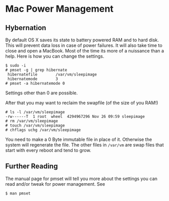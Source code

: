 Mac Power Management
====================

Hybernation
-----------

By default OS X saves its state to battery powered RAM and to hard disk.  This
will prevent data loss in case of power failures.  It will also take time to
close and open a MacBook.  Most of the time its more of a nuissance than a
help.  Here is how you can change the settings.

    $ sudo -i
    # pmset -g | grep hibernate
     hibernatefile        /var/vm/sleepimage
     hibernatemode        3
    # pmset -a hibernatemode 0

Settings other than 0 are possible.

After that you may want to reclaim the swapfile (of the size of you RAM!)

    # ls -l /var/vm/sleepimage
    -rw------T  1 root  wheel  4294967296 Nov 26 09:59 sleepimage
    # rm /var/vm/sleepimage
    # touch /var/vm/sleepimage
    # chflags uchg /var/vm/sleepimage

You need to make a 0 Byte immutable file in place of it.  Otherwise the system
will regenerate the file.  The other files in `/var/vm` are swap files that
start with every reboot and tend to grow.

Further Reading
---------------

The manual page for pmset will tell you more about the settings you can read and/or tweak for power management.  See

    $ man pmset